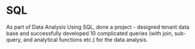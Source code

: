 # SQL
As part of Data Analysis Using SQL, done a project - designed tenant data base and successfully developed 10 complicated queries (with join, sub-query, and analytical functions etc.) for the data analysis.  
